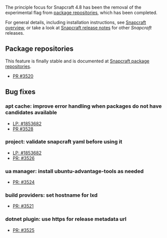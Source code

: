 The principle focus for Snapcraft 4.8 has been the removal of the experimental flag from [package repositories](/t/snapcraft-package-repositories/15475), which has been completed.

For general details, including installation instructions, see [Snapcraft overview](https://snapcraft.io/docs/snapcraft-overview), or take a look at [Snapcraft release notes](https://snapcraft.io/docs/snapcraft-release-notes) for other *Snapcraft* releases.

## Package repositories

This feature is finally stable and is documented at [Snapcraft package repositories](/t/snapcraft-package-repositories/15475).

* [PR #3520](https://github.com/snapcore/snapcraft/pull/3520)

## Bug fixes

### apt cache: improve error handling when packages do not have candidates available

* [LP: #1853682](https://bugs.launchpad.net/snapcraft/+bug/1853682)
* [PR #3528](https://github.com/snapcore/snapcraft/pull/3528)

### project: validate snapcraft yaml before using it

* [LP: #1853682](https://bugs.launchpad.net/snapcraft/+bug/1853682)
* [PR: #3526](https://github.com/snapcore/snapcraft/pull/3526)

### ua manager: install ubuntu-advantage-tools as needed

* [PR: #3524](https://github.com/snapcore/snapcraft/pull/3524)

### build providers: set hostname for lxd

* [PR: #3521](https://github.com/snapcore/snapcraft/pull/3521)

### dotnet plugin: use https for release metadata url

* [PR: #3525](https://github.com/snapcore/snapcraft/pull/3525)